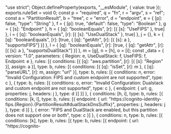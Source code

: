 "use strict";
Object.defineProperty(exports, "__esModule", { value: true });
exports.ruleSet = void 0;
const p = "required", q = "fn", r = "argv", s = "ref";
const a = "PartitionResult", b = "tree", c = "error", d = "endpoint", e = { [p]: false, "type": "String" }, f = { [p]: true, "default": false, "type": "Boolean" }, g = { [s]: "Endpoint" }, h = { [q]: "booleanEquals", [r]: [{ [s]: "UseFIPS" }, true] }, i = { [q]: "booleanEquals", [r]: [{ [s]: "UseDualStack" }, true] }, j = {}, k = { [q]: "booleanEquals", [r]: [true, { [q]: "getAttr", [r]: [{ [s]: a }, "supportsFIPS"] }] }, l = { [q]: "booleanEquals", [r]: [true, { [q]: "getAttr", [r]: [{ [s]: a }, "supportsDualStack"] }] }, m = [g], n = [h], o = [i];
const _data = { version: "1.0", parameters: { Region: e, UseDualStack: f, UseFIPS: f, Endpoint: e }, rules: [{ conditions: [{ [q]: "aws.partition", [r]: [{ [s]: "Region" }], assign: a }], type: b, rules: [{ conditions: [{ [q]: "isSet", [r]: m }, { [q]: "parseURL", [r]: m, assign: "url" }], type: b, rules: [{ conditions: n, error: "Invalid Configuration: FIPS and custom endpoint are not supported", type: c }, { type: b, rules: [{ conditions: o, error: "Invalid Configuration: Dualstack and custom endpoint are not supported", type: c }, { endpoint: { url: g, properties: j, headers: j }, type: d }] }] }, { conditions: [h, i], type: b, rules: [{ conditions: [k, l], type: b, rules: [{ endpoint: { url: "https://cognito-identity-fips.{Region}.{PartitionResult#dualStackDnsSuffix}", properties: j, headers: j }, type: d }] }, { error: "FIPS and DualStack are enabled, but this partition does not support one or both", type: c }] }, { conditions: n, type: b, rules: [{ conditions: [k], type: b, rules: [{ type: b, rules: [{ endpoint: { url: "https://cognito-